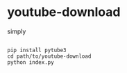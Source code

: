 # youtube-download
simply

```batch

pip install pytube3
cd path/to/youtube-download
python index.py
```

